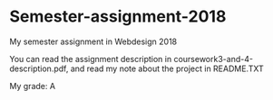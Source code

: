 # Semester-assignment-2018
My semester assignment in Webdesign 2018

You can read the assignment description in coursework3-and-4-description.pdf, and read my note about the project in README.TXT

My grade: A
